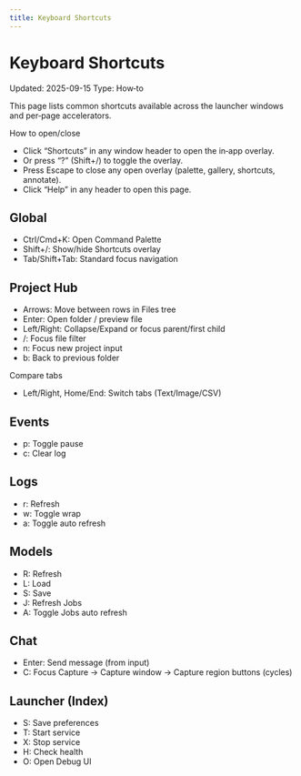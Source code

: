 ```yaml
---
title: Keyboard Shortcuts
---
```


# Keyboard Shortcuts

Updated: 2025-09-15
Type: How‑to

This page lists common shortcuts available across the launcher windows and per‑page accelerators.

How to open/close
- Click “Shortcuts” in any window header to open the in‑app overlay.
- Or press “?” (Shift+/) to toggle the overlay.
- Press Escape to close any open overlay (palette, gallery, shortcuts, annotate).
- Click “Help” in any header to open this page.

## Global

- Ctrl/Cmd+K: Open Command Palette
- Shift+/: Show/hide Shortcuts overlay
- Tab/Shift+Tab: Standard focus navigation

## Project Hub

- Arrows: Move between rows in Files tree
- Enter: Open folder / preview file
- Left/Right: Collapse/Expand or focus parent/first child
- /: Focus file filter
- n: Focus new project input
- b: Back to previous folder

Compare tabs
- Left/Right, Home/End: Switch tabs (Text/Image/CSV)

## Events

- p: Toggle pause
- c: Clear log

## Logs

- r: Refresh
- w: Toggle wrap
- a: Toggle auto refresh

## Models

- R: Refresh
- L: Load
- S: Save
- J: Refresh Jobs
- A: Toggle Jobs auto refresh

## Chat

- Enter: Send message (from input)
- C: Focus Capture → Capture window → Capture region buttons (cycles)

## Launcher (Index)

- S: Save preferences
- T: Start service
- X: Stop service
- H: Check health
- O: Open Debug UI
